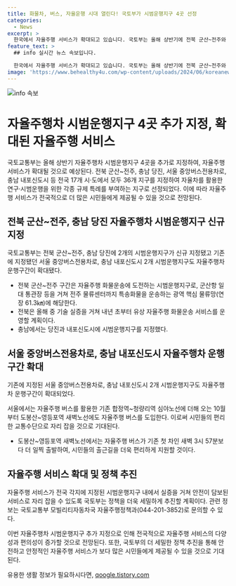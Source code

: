 ```yaml
---
title: 화물차, 버스, 자율운행 시대 열린다! 국토부가 시범운행지구 4곳 선정
categories:
  - News
excerpt: >
  한국에서 자율주행 서비스가 확대되고 있습니다. 국토부는 올해 상반기에 전북 군산~전주와 충남 당진을 포함한 4곳을 자율주행차 시범운행지구로 지정했습니다. 이제 자율주행 화물운송과 새벽 시간대에 승객을 태우는 버스도 실현 가능해졌습니다. 국토부는 더 많은 지역에서의 자율주행 서비스를 확대할 예정이며, 안전을 중시한 정책을 펼칠 것이라고 밝혔습니다.
feature_text: >
  ## info 실시간 뉴스 속보입니다.

  한국에서 자율주행 서비스가 확대되고 있습니다. 국토부는 올해 상반기에 전북 군산~전주와 충남 당진을 포함한 4곳을 자율주행차 시범운행지구로 지정했습니다. 이제 자율주행 화물운송과 새벽 시간대에 승객을 태우는 버스도 실현 가능해졌습니다. 국토부는 더 많은 지역에서의 자율주행 서비스를 확대할 예정이며, 안전을 중시한 정책을 펼칠 것이라고 밝혔습니다.
image: 'https://www.behealthy4u.com/wp-content/uploads/2024/06/koreanews.jpg'
---
```


<p><img src="https://www.behealthy4u.com/wp-content/uploads/2024/06/koreanews.jpg" alt="info 속보" /></p>

<h1>자율주행차 시범운행지구 4곳 추가 지정, 확대된 자율주행 서비스</h1>

<p>국토교통부는 올해 상반기 자율주행차 시범운행지구 4곳을 추가로 지정하여, 자율주행 서비스가 확대될 것으로 예상된다. 전북 군산~전주, 충남 당진, 서울 중앙버스전용차로, 충남 내포신도시 등 전국 17개 시·도에서 모두 36개 지구를 지정하여 자율차를 활용한 연구·시범운행을 위한 각종 규제 특례를 부여하는 지구로 선정되었다. 이에 따라 자율주행 서비스가 전국적으로 더 많은 시민들에게 제공될 수 있을 것으로 전망된다.</p>

<h2>전북 군산~전주, 충남 당진 자율주행차 시범운행지구 신규 지정</h2>

<p data-ke-size="size16">국토교통부는 전북 군산~전주, 충남 당진에 2개의 시범운행지구가 신규 지정됐고 기존에 지정됐던 서울 중앙버스전용차로, 충남 내포신도시 2개 시범운행지구도 자율주행차 운행구간이 확대됐다.</p>

<ul>
  <li>전북 군산~전주 구간은 자율주행 화물운송에 도전하는 시범운행지구로, 군산항 일대 통관장 등을 거쳐 전주 물류센터까지 특송화물을 운송하는 광역 핵심 물류망(연장 61.3㎞)에 해당한다.</li>
  <li>전북은 올해 중 기술 실증을 거쳐 내년 초부터 유상 자율주행 화물운송 서비스를 운영할 계획이다.</li>
  <li>충남에서는 당진과 내포신도시에 시범운행지구를 지정했다.</li>
</ul>

<h2>서울 중앙버스전용차로, 충남 내포신도시 자율주행차 운행구간 확대</h2>

<p data-ke-size="size16">기존에 지정된 서울 중앙버스전용차로, 충남 내포신도시 2개 시범운행지구도 자율주행차 운행구간이 확대되었다.</p>

<p data-ke-size="size16">서울에서는 자율주행 버스를 활용한 기존 합정역~청량리역 심야노선에 더해 오는 10월부터 도봉산~영등포역 새벽노선에도 자율주행 버스를 도입한다. 이로써 시민들의 편리한 교통수단으로 자리 잡을 것으로 기대된다.</p>

<ul>
  <li>도봉산~영등포역 새벽노선에서는 자율주행 버스가 기존 첫 차인 새벽 3시 57분보다 더 일찍 출발하여, 시민들의 출근길을 더욱 편리하게 지원할 것이다.</li>
</ul>

<h2>자율주행 서비스 확대 및 정책 추진</h2>

<p data-ke-size="size16">자율주행 서비스가 전국 각지에 지정된 시범운행지구 내에서 실증을 거쳐 안전이 담보된 서비스로 자리 잡을 수 있도록 국토부는 정책을 더욱 세밀하게 추진할 계획이다. 관련 정보는 국토교통부 모빌리티자동차국 자율주행정책과(044-201-3852)로 문의할 수 있다.</p>

<p>이번 자율주행차 시범운행지구 추가 지정으로 인해 전국적으로 자율주행 서비스의 다양성과 편의성이 증가할 것으로 전망된다. 또한, 국토부의 더 세밀한 정책 추진을 통해 안전하고 안정적인 자율주행 서비스가 보다 많은 시민들에게 제공될 수 있을 것으로 기대된다.</p>
유용한 생활 정보가 필요하시다면, <a href="https://qoogle.tistory.com" rel="dofollow">qoogle.tistory.com</a>


